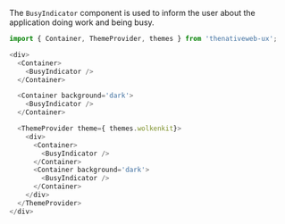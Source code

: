The `BusyIndicator` component is used to inform the user about the application doing work and being busy.

```javascript
import { Container, ThemeProvider, themes } from 'thenativeweb-ux';

<div>
  <Container>
    <BusyIndicator />
  </Container>

  <Container background='dark'>
    <BusyIndicator />
  </Container>

  <ThemeProvider theme={ themes.wolkenkit}>
    <div>
      <Container>
        <BusyIndicator />
      </Container>
      <Container background='dark'>
        <BusyIndicator />
      </Container>
    </div>
  </ThemeProvider>
</div>
```
